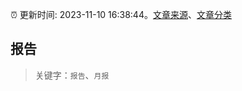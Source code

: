 :alarm_clock: 更新时间: 2023-11-10 16:38:44。[文章来源](/README.md)、[文章分类](/TAGS.md)

## 报告


> 关键字：`报告`、`月报`



